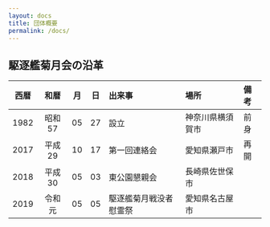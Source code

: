 ```yaml
---
layout: docs
title: 団体概要
permalink: /docs/
---
```

## 駆逐艦菊月会の沿革

<div class="scroll" markdown="block">

| 西暦 |  和暦  | 月 | 日 | 出来事                 | 場所             | 備考 |
|:----:|:------:|:--:|:--:|:-----------------------|:-----------------|:-----|
| 1982 | 昭和57 | 05 | 27 | 設立                   | 神奈川県横須賀市 | 前身 |
| 2017 | 平成29 | 10 | 17 | 第一回連絡会           | 愛知県瀬戸市     | 再開 |
| 2018 | 平成30 | 05 | 03 | 東公園懇親会           | 長崎県佐世保市   |      |
| 2019 | 令和元 | 05 | 05 | 駆逐艦菊月戦没者慰霊祭 | 愛知県名古屋市   |      |

</div>
